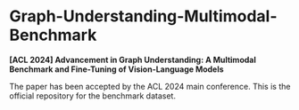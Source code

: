 # Graph-Understanding-Multimodal-Benchmark

**[ACL 2024] Advancement in Graph Understanding: A Multimodal Benchmark and Fine-Tuning of Vision-Language Models**

The paper has been accepted by the ACL 2024 main conference. This is the official repository for the benchmark dataset.